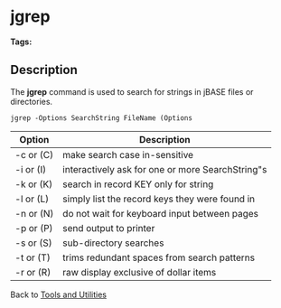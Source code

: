# jgrep

<PageHeader />

**Tags:**
<badge text='files search' vertical='middle' />
<badge text='directory search' vertical='middle' />

## Description

The **jgrep** command is used to search for strings in jBASE files or directories.

```
jgrep -Options SearchString FileName (Options
```

| Option | Description |
| --- | --- |
| -c or (C) | make search case in-sensitive |
| -i or (I) | interactively ask for one or more SearchString"s |
| -k or (K) | search in record KEY only for string |
| -l or (L) | simply list the record keys they were found in |
| -n or (N) | do not wait for keyboard input between pages |
| -p or (P) | send output to printer |
| -s or (S) | sub-directory searches |
| -t or (T) | trims redundant spaces from search patterns |
| -r or (R) | raw display exclusive of dollar items |

Back to [Tools and Utilities](./../README.md)

<PageFooter />
